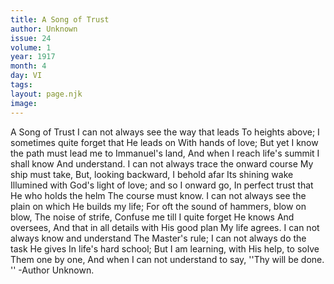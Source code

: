 ```yaml
---
title: A Song of Trust
author: Unknown
issue: 24
volume: 1
year: 1917
month: 4
day: VI
tags:
layout: page.njk
image:
---
```

A Song of Trust   I can not always see the way that leads To heights above;   I sometimes quite forget that He leads on With hands of love;   But yet I know the path must lead me to Immanuel's land,   And when I reach life's summit I shall know And understand.   I can not always trace the onward course My ship must take,   But, looking backward, I behold afar Its shining wake   Illumined with God's light of love; and so I onward go,   In perfect trust that He who holds the helm The course must know.   I can not always see the plain on which He builds my life;   For oft the sound of hammers, blow on blow, The noise of strife,   Confuse me till I quite forget He knows And oversees,   And that in all details with His good plan My life agrees.   I can not always know and understand The Master's rule;   I can not always do the task He gives   In life's hard school;   But I am learning, with His help, to solve   Them one by one,   And when I can not understand to say,   ''Thy will be done. ''   -Author Unknown.   




